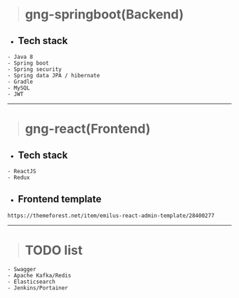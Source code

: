 > # gng-springboot(Backend)

- ## Tech stack
```
- Java 8
- Spring boot
- Spring security
- Spring data JPA / hibernate
- Gradle
- MySQL
- JWT
```

---

> # gng-react(Frontend)

- ## Tech stack
```
- ReactJS
- Redux
```

- ## Frontend template
```
https://themeforest.net/item/emilus-react-admin-template/28400277
```

---

> # TODO list
```
- Swagger
- Apache Kafka/Redis
- Elasticsearch
- Jenkins/Portainer
```
